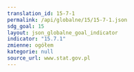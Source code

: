 ```yaml
---
translation_id: 15-7-1
permalink: /api/globalne/15/15-7-1.json
sdg_goal: 15
layout: json_globalne_goal_indicator
indicator: "15.7.1"
zmienne: ogółem
kategorie: null
source_url: www.stat.gov.pl
---
```

